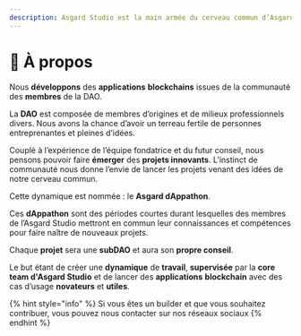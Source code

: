 ```yaml
---
description: Asgard Studio est la main armée du cerveau commun d’Asgard DAO.
---
```


# 🤔 À propos

Nous **développons** des **applications** **blockchains** issues de la communauté des **membres** de la DAO.

La **DAO** est composée de membres d’origines et de milieux professionnels divers. Nous avons la chance d’avoir un terreau fertile de personnes entreprenantes et pleines d’idées.&#x20;

Couplé à l’expérience de l’équipe fondatrice et du futur conseil, nous pensons pouvoir faire **émerger** des **projets innovants**. L’instinct de communauté nous donne l’envie de lancer les projets venant des idées de notre cerveau commun.&#x20;

Cette dynamique est nommée : le **Asgard dAppathon**.

Ces **dAppathon** sont des périodes courtes durant lesquelles des membres de l’Asgard Studio mettront en commun leur connaissances et compétences pour faire naître de nouveaux projets.

Chaque **projet** sera une **subDAO** et aura son **propre conseil**.&#x20;

Le but étant de créer une **dynamique** de **travail**, **supervisée** par la **core team d'Asgard Studio** et de lancer des **applications** **blockchain** avec des cas d’usage **novateurs** et **utiles**.

{% hint style="info" %}
Si vous êtes un builder et que vous souhaitez contribuer, vous pouvez nous contacter sur nos réseaux sociaux
{% endhint %}

